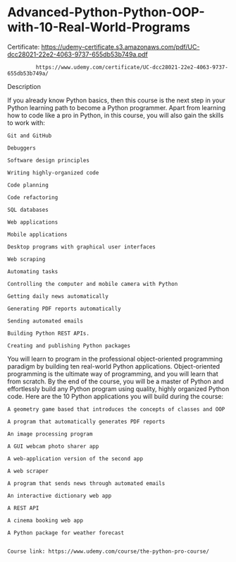 # Advanced-Python-Python-OOP-with-10-Real-World-Programs

Certificate: https://udemy-certificate.s3.amazonaws.com/pdf/UC-dcc28021-22e2-4063-9737-655db53b749a.pdf

             https://www.udemy.com/certificate/UC-dcc28021-22e2-4063-9737-655db53b749a/
             
             
Description

If you already know Python basics, then this course is the next step in your Python learning path to become a Python programmer. Apart from learning how to code like a pro in Python, in this course, you will also gain the skills to work with:

    Git and GitHub

    Debuggers

    Software design principles

    Writing highly-organized code

    Code planning

    Code refactoring

    SQL databases

    Web applications

    Mobile applications

    Desktop programs with graphical user interfaces

    Web scraping

    Automating tasks

    Controlling the computer and mobile camera with Python

    Getting daily news automatically

    Generating PDF reports automatically

    Sending automated emails

    Building Python REST APIs.

    Creating and publishing Python packages

You will learn to program in the professional object-oriented programming paradigm by building ten real-world Python applications. Object-oriented programming is the ultimate way of programming, and you will learn that from scratch. By the end of the course, you will be a master of Python and effortlessly build any Python program using quality, highly organized Python code. Here are the 10 Python applications you will build during the course:

    A geometry game based that introduces the concepts of classes and OOP

    A program that automatically generates PDF reports

    An image processing program

    A GUI webcam photo sharer app

    A web-application version of the second app

    A web scraper

    A program that sends news through automated emails

    An interactive dictionary web app

    A REST API

    A cinema booking web app

    A Python package for weather forecast
    
    
    Course link: https://www.udemy.com/course/the-python-pro-course/
